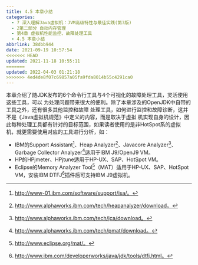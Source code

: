 ```yaml
---
title: 4.5 本章小结
categories: 
  - 7 深入理解Java虛拟机：JVM高级特性与最佳实践(第3版)
  - 2第二部分 自动内存管理
  - 第4章 虚拟机性能监控、故障处理工具
  - 4.5 本章小结
abbrlink: 38dbb944
date: 2021-09-19 10:57:54
<<<<<<< HEAD
updated: 2021-11-18 10:55:11
=======
updated: 2022-04-03 01:21:18
>>>>>>> 4ed4de8f07c69857a05fa9fda8014b55c4291ca0
---
```

本章介绍了随JDK发布的6个命令行工具与4个可视化的故障处理工具，灵活使用这些工具，可以 为处理问题带来很大的便利。除了本章涉及的OpenJDK中自带的工具之外，还有很多其他监控和故障 处理工具，如何进行监控和故障诊断，这并不是《Java虚拟机规范》中定义的内容，而是取决于虚拟 机实现自身的设计，因此每种处理工具都有针对的目标范围，如果读者使用的是非HotSpot系的虚拟 机，就更需要使用对应的工具进行分析，如：
- IBM的Support Assistant[^1]、Heap Analyzer[^2]、Javacore Analyzer[^3]、Garbage Collector Analyzer[^4]适用于IBM J9/OpenJ9 VM。
- HP的HPjmeter、HPjtune适用于HP-UX、SAP、HotSpot VM。
- Eclipse的Memory Analyzer Tool[^5]（MAT）适用于HP-UX、SAP、HotSpot VM，安装IBM DTFJ[^6]插件后可支持IBM J9虚拟机。


[^1]: http://www-01.ibm.com/software/support/isa/。 
[^2]: http://www.alphaworks.ibm.com/tech/heapanalyzer/download。 
[^3]: http://www.alphaworks.ibm.com/tech/jca/download。 
[^4]: http://www.alphaworks.ibm.com/tech/pmat/download。 
[^5]: http://www.eclipse.org/mat/。 
[^6]: http://www.ibm.com/developerworks/java/jdk/tools/dtfj.html。
